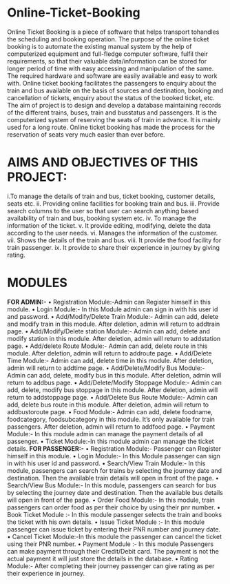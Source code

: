 # Online-Ticket-Booking
Online Ticket Booking is a piece of software that helps transport tohandles the scheduling and booking operation. The purpose of the online ticket booking is to automate the existing manual system by the help of computerized equipment and full-fledge computer software, fulfil their requirements, so that their valuable data/information can be stored for longer period of time with easy accessing and manipulation of the same. The required hardware and software are easily available and easy to work with. 
Online ticket booking facilitates the passengers to enquiry about the train and bus available on the basis of sources and destination, booking and cancellation of tickets, enquiry about the status of the booked ticket, etc. The aim of project is to design and develop a database maintaining records of the different trains, buses, train and busstatus and passengers. It is the computerized system of reserving the seats of train in advance. It is mainly used for a long route. Online ticket booking has made the process for the reservation of seats very much easier than ever before.
# AIMS AND OBJECTIVES OF THIS PROJECT:
i.To manage the details of train and bus, ticket booking, customer details, seats etc. 
ii. Providing online facilities for booking train and bus. 
iii. Provide search columns to the user so that user can search anything based availability of train and bus, booking system etc. 
iv. To manage the information of the ticket. 
v. It provide editing, modifying, delete the data according to the user needs. 
vi. Manages the information of the customer. 
vii. Shows the details of the train and bus.
viii. It provide the food facility for train passenger.
ix. It provide to share their experience in journey by giving rating.
# MODULES 
**FOR ADMIN:-**
• Registration Module:-Admin can Register himself in this module. 
• Login Module:- In this Module admin can sign in with his user id and password. 
• Add/Modify/Delete Train Module:- Admin can add, delete and modify train in this module. After deletion, admin will return to addtrain page. 
• Add/Modify/Delete station Module:- Admin can add, delete and modify station in this module. After deletion, admin will return to addstation page. 
• Add/delete Route Module:- Admin can add, delete route in this module. After deletion, admin will return to addroute page. 
• Add/Delete Time Module:- Admin can add, delete time in this module. After deletion, admin will return to addtime page. 
• Add/Delete/Modify Bus Module:- Admin can add, delete, modify bus in this module. After deletion, admin will return to addbus page.
• Add/Delete/Modify Stoppage Module:- Admin can add, delete, modify bus stoppage in this module. After deletion, admin will return to addstoppage page.
• Add/Delete Bus Route Module:- Admin can add, delete bus route in this module. After deletion, admin will return to addbustoroute page.
• Food Module:- Admin can add, delete foodname, foodcategory, foodsubcategory in this module. It’s only available for train passengers. After deletion, admin will return to addfood page. 
• Payment Module:- In this module admin can manage the payment details of all passenger.
• Ticket Module:-In this module admin can manage the ticket details. 
**FOR PASSENGER:-**
• Registration Module:- Passenger can Register himself in this module. 
• Login Module:- In this Module passenger can sign in with his user id and password. 
• Search/View Train Module:- In this module, passengers can search for trains by selecting the journey date and destination. Then the available train details will open in front of the page. 
• Search/View Bus Module:- In this module, passengers can search for bus by selecting the journey date and destination. Then the available bus details will open in front of the page.
• Order Food Module:- In this module, train passengers can order food as per their choice by using their pnr number.
• Book Ticket Module :- In this module passenger selects the train and books the ticket with his own details. 
• Issue Ticket Module :- In this module passenger can issue ticket by entering their PNR number and journey date. 
• Cancel Ticket Module:-In this module the passenger can cancel the ticket using their PNR number. 
• Payment Module :- In this module Passengers can make payment through their Credit/Debit card. The payment is not the actual payment it will just store the details in the database.
• Rating Module:- After completing their journey passenger can give rating as per their experience in journey.
